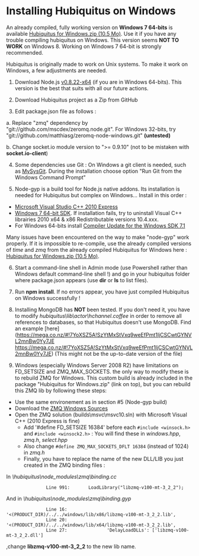 # Installing Hubiquitus on Windows
An already compiled, fully working version on **Windows 7 64-bits** is available [Hubiquitus for Windows.zip (10.5 Mo)](https://mega.co.nz/#!XQRGUKgB!ZP6v7gExM-mMuAaX7LGNx0vSXOQV6XIKrJtqSJUkyKY). Use it if you have any trouble compiling hubiquitus on Windows.
This version seems **NOT TO WORK** on Windows 8. Working on Windows 7 64-bit is strongly recommended.

Hubiquitus is originally made to work on Unix systems. To make it work on Windows, a few adjustments are needed.

1. Download Node.js [v0.8.22-x64](http://nodejs.org/dist/v0.8.22/x64/node-v0.8.22-x64.msi) (if you are in Windows 64-bits). This version is the best that suits with all our future actions.

2. Download Hubiquitus project as a Zip from GitHub

3. Edit package.json file as follows :

 a. Replace "zmq" dependency by "git://github.com/mscdex/zeromq.node.git".
For Windows 32-bits, try "git://github.com/matthiasg/zeromq-node-windows.git" **(untested)**

 b. Change socket.io module version to ">= 0.9.10" (not to be mistaken with **socket.io-client**)

4. Some dependencies use Git : On Windows a git client is needed, such as [MySysGit](https://code.google.com/p/msysgit/). During the installation choose option "Run Git from the Windows Command Prompt"

5. Node-gyp is a build tool for Node.js native addons. Its installation is needed for Hubiquitus but complex on Windows... Install in this order :
 - [Microsoft Visual Studio C++ 2010 Express](http://go.microsoft.com/?linkid=9709949)
 - [Windows 7 64-bit SDK](http://www.microsoft.com/en-us/download/details.aspx?id=8279). If installation fails, try to uninstall Visual C++ librairies 2010 x64 & x86 Redistributable versions 10.4.xxx.
 - For Windows 64-bits install [Compiler Update for the Windows SDK 7.1](http://www.microsoft.com/en-us/download/details.aspx?id=4422)

 Many issues have been encountered on the way to make "node-gyp" work properly. If it is impossible to re-compile, use the already compiled versions of *time* and *zmq* from the already compiled Hubiquitus for Windows here : [Hubiquitus for Windows.zip (10.5 Mo)](https://mega.co.nz/#!XQRGUKgB!ZP6v7gExM-mMuAaX7LGNx0vSXOQV6XIKrJtqSJUkyKY).


6. Start a command-line shell in Admin mode (use Powershell rather than Windows default command-line shell !) and go in your hubiquitus folder where package.json appears (use **dir** or **ls** to list files).

7. Run **npm install**. If no errors appear, you have just compiled Hubiquitus on Windows successfully !

8. Installing MongoDB has **NOT** been tested. If you don't need it, you have to modify *hubiquitus\lib\actor\hchannel.coffee* in order to remove all references to databases, so that Hubiquitus doesn't use MongoDB. Find an example  [here](https://mega.co.nz/#!7YoXSZ5A!SzYtMxStVxq9weEfPmt1IjCSCwtGYNVL2mnBw0Yy7JE
https://mega.co.nz/#!7YoXSZ5A!SzYtMxStVxq9weEfPmt1IjCSCwtGYNVL2mnBw0Yy7JE) (This might not be the up-to-date version of the file)

9. Windows (especially Windows Server 2008 R2) have limitations on FD_SETSIZE and ZMQ_MAX_SOCKETS. the only way to modify these is to rebuild ZMQ for Windows.
 This custom build is already included in the package "Hubiquitus for Windows.zip" (link on top), but you can rebuild this ZMQ lib by following these steps:
 - Use the same environement as in section #5 (Node-gyp build)
 - Download the [ZMQ Windows Sources](http://www.zeromq.org/intro:get-the-software)
 - Open the ZMQ solution (builds\msvc\msvc10.sln) with Microsoft Visual C++ (2010 Express is fine)
	- Add '#define FD_SETSIZE 16384' before each ```#include <winsock.h>``` and ```#include <winsock2.h>``` : You will find these in *windows.hpp*, *zmq.h*, *select.hpp*
	- Also change ```#define ZMQ_MAX_SOCKETS_DFLT 16384``` (instead of 1024) in *zmq.h*
	- Finally, you have to replace the name of the new DLL/LIB you just created in the ZMQ binding files :
	
 In *\hubiquitus\node_modules\zmq\binding.cc*
 ```
                Line 991:       LoadLibrary("libzmq-v100-mt-3_2_2");
 ```

 And in *\hubiquitus\node_modules\zmq\binding.gyp*
 
 ```
                Line 16:                   '<(PRODUCT_DIR)/../../windows/lib/x86/libzmq-v100-mt-3_2_2.lib',
                Line 20:                   '<(PRODUCT_DIR)/../../windows/lib/x64/libzmq-v100-mt-3_2_2.lib',
                Line 27:               'DelayLoadDLLs': ['libzmq-v100-mt-3_2_2.dll']
 ```
 
 ,change **libzmq-v100-mt-3_2_2** to the new lib name.
